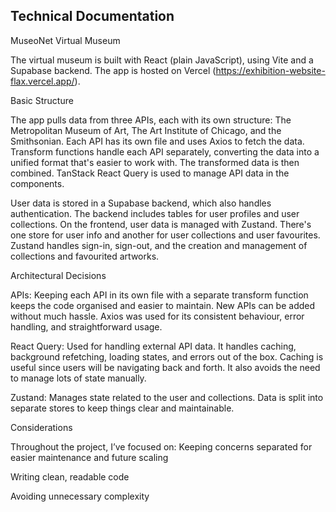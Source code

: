 ## Technical Documentation

MuseoNet Virtual Museum

The virtual museum is built with React (plain JavaScript), using Vite and a Supabase backend. The app is hosted on Vercel (https://exhibition-website-flax.vercel.app/).

Basic Structure

The app pulls data from three APIs, each with its own structure: The Metropolitan Museum of Art, The Art Institute of Chicago, and the Smithsonian. Each API has its own file and uses Axios to fetch the data. Transform functions handle each API separately, converting the data into a unified format that's easier to work with. The transformed data is then combined. TanStack React Query is used to manage API data in the components.

User data is stored in a Supabase backend, which also handles authentication. The backend includes tables for user profiles and user collections. On the frontend, user data is managed with Zustand. There's one store for user info and another for user collections and user favourites. Zustand handles sign-in, sign-out, and the creation and management of collections and favourited artworks.

Architectural Decisions

APIs: Keeping each API in its own file with a separate transform function keeps the code organised and easier to maintain. New APIs can be added without much hassle. Axios was used for its consistent behaviour, error handling, and straightforward usage.

React Query: Used for handling external API data. It handles caching, background refetching, loading states, and errors out of the box. Caching is useful since users will be navigating back and forth. It also avoids the need to manage lots of state manually.

Zustand: Manages state related to the user and collections. Data is split into separate stores to keep things clear and maintainable.

Considerations

Throughout the project, I’ve focused on:
Keeping concerns separated for easier maintenance and future scaling

Writing clean, readable code

Avoiding unnecessary complexity

